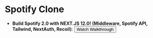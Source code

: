 # Spotify Clone
- **Build Spotify 2.0 with NEXT.JS 12.0! (Middleware, Spotify API, Tailwind, NextAuth, Recoil)**: <button name="button" onclick="
https://www.youtube.com/watch?v=3xrko3GpYoU&t=6604s">Watch Walkthrough</button>
